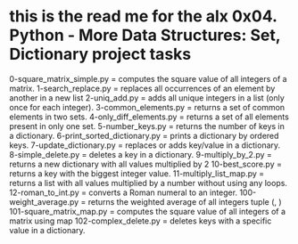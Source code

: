 this is the read me for the alx 0x04. Python - More Data Structures: Set, Dictionary project tasks
=============================================================================================================================

0-square_matrix_simple.py =  computes the square value of all integers of a matrix.
1-search_replace.py = replaces all occurrences of an element by another in a new list
2-uniq_add.py = adds all unique integers in a list (only once for each integer).
3-common_elements.py = returns a set of common elements in two sets.
4-only_diff_elements.py = returns a set of all elements present in only one set.
5-number_keys.py = returns the number of keys in a dictionary.
6-print_sorted_dictionary.py = prints a dictionary by ordered keys.
7-update_dictionary.py =  replaces or adds key/value in a dictionary.
8-simple_delete.py = deletes a key in a dictionary.
9-multiply_by_2.py = returns a new dictionary with all values multiplied by 2
10-best_score.py =  returns a key with the biggest integer value.
11-multiply_list_map.py = returns a list with all values multiplied by a number without using any loops.
12-roman_to_int.py = converts a Roman numeral to an integer.
100-weight_average.py = returns the weighted average of all integers tuple (<score>, <weight>)
101-square_matrix_map.py = computes the square value of all integers of a matrix using map
102-complex_delete.py =  deletes keys with a specific value in a dictionary.

